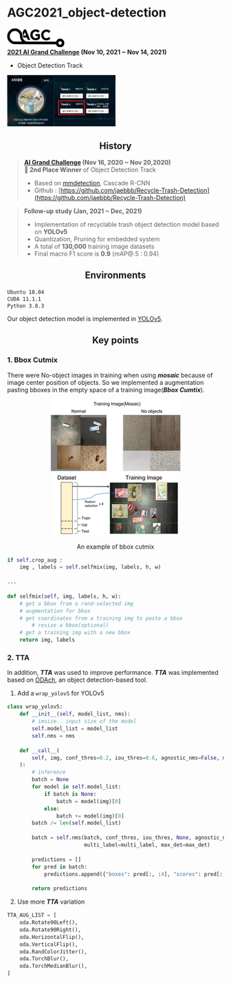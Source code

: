 # AGC2021_object-detection
![](asset/agc2021_1.png)  
**[2021 AI Grand Challenge](https://www.ai-challenge.or.kr/) (Nov 10, 2021 ~ Nov 14, 2021)**  
- Object Detection Track  
<img src="asset/agc2021_2.png" width="50%"/>


## <div align="center">History</div>
> **[AI Grand Challenge](http://www.ai-challenge.kr) (Nov 16, 2020  ~ Nov 20,2020)**  
**🥈 2nd Place Winner** of Object Detection Track  
>- Based on [mmdetection](https://github.com/open-mmlab/mmdetection), Cascade R-CNN
>- Github : [https://github.com/jaebbb/Recycle-Trash-Detection](https://github.com/jaebbb/Recycle-Trash-Detection)

> **Follow-up study (Jan, 2021 ~ Dec, 2021)**  
>- Implementation of recyclable trash object detection model based on **YOLOv5**
>- Quantization, Pruning for embedded system
>- A total of **130,000** training image datasets
>- Final macro F1 score is **0.9** (mAP@.5 : 0.94)


## <div align="center">Environments</div>
```
Ubuntu 18.04   
CUDA 11.1.1
Python 3.8.3
```
Our object detection model is implemented in [YOLOv5](https://github.com/ultralytics/yolov5).


## <div align="center">Key points</div>
### 1. Bbox Cutmix 
There were No-object images in training when using ***mosaic*** because of image center position of objects. So we implemented a augmentation pasting bboxes in the empty space of a training image(***Bbox Cumtix***).
<div align="center">
<img src="asset/image01.png" hspace=20/><img src="asset/image02.png" hspace=20/>
<p>An example of bbox cutmix</p>
</div>

```python
if self.crop_aug :
    img , labels = self.selfmix(img, labels, h, w)

...

def selfmix(self, img, labels, h, w):
    # get a bbox from a rand-selected img
    # augmentation for bbox
    # get coordinates from a training img to paste a bbox
        # resize a bbox(optional)
    # get a training img with a new bbox
    return img, labels
```

### 2. TTA
In addition, ***TTA*** was used to improve performance. ***TTA*** was implemented based on [ODAch](https://github.com/kentaroy47/ODA-Object-Detection-ttA), an object detection-based tool.

1) Add a `wrap_yolov5` for YOLOv5
```python
class wrap_yolov5:
    def __init__(self, model_list, nms):
        # imsize.. input size of the model
        self.model_list = model_list
        self.nms = nms

    def __call__(
        self, img, conf_thres=0.2, iou_thres=0.6, agnostic_nms=False, multi_label=True, max_det=140
    ):
        # inference
        batch = None
        for model in self.model_list:
            if batch is None:
                batch = model(img)[0]
            else:
                batch += model(img)[0]
        batch /= len(self.model_list)

        batch = self.nms(batch, conf_thres, iou_thres, None, agnostic_nms,
                         multi_label=multi_label, max_det=max_det)

        predictions = []
        for pred in batch:
            predictions.append({"boxes": pred[:, :4], "scores": pred[:, 4], "labels": pred[:, 5]})

        return predictions
```
2) Use more ***TTA*** variation
```python
TTA_AUG_LIST = [
    oda.Rotate90Left(),
    oda.Rotate90Right(),
    oda.HorizontalFlip(),
    oda.VerticalFlip(),
    oda.RandColorJitter(),
    oda.TorchBlur(),
    oda.TorchMedianBlur(),
]
```
